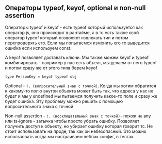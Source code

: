 ## Операторы typeof, keyof, optional и non-null assertion

Операторы typeof и keyof - есть typeof который используется как оператор js, оно происходит в рантайме, а в тс есть также свой оператор typeof который позволяет извлекать тип и потом перепроверять его. Если мы попытаемся изменить его то выведится ошибка если используем const. 

А keyof позволяет доставать ключи. Мы также можем keyof и typeof комбинировать - например у нас есть объект, мы делаем от него typeof и потом сразу же от этого типа берем keyof

`type PersonKey = keyof typeof obj`

Optional - `?. (вопросительный знак с точкой)`. Когда мы хотим обратится к какому-то полю внутри объекта может быть так, что адреса у нас не будет и мы у undefined мы пытаемся получить какое-то поле и сразу же будет ошибка. Эту проблему можно решить с помощью вопросительного знака с точной

Non-null assertion - `!. (восклицательный знак с точкой)`- похож на any или ts-ignore - затычка чтобы просто убрать ошибку. Позволяет получить доступ к объекту, но убирает ошибку которая говорит тс. Не стоит использовать на проде, так как он небезопасный. Это можно использовать когда мы настраиваем вебпак конфиг, в тестах.